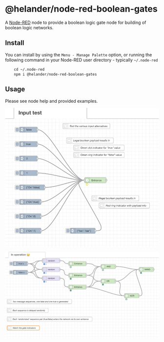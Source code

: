@helander/node-red-boolean-gates
================================

A <a href="http://nodered.org" target="_new">Node-RED</a> node to provide a
boolean logic gate node for building of boolean logic networks.

Install
-------

You can install by using the `Menu - Manage Palette` option, or running the following command in your
Node-RED user directory - typically `~/.node-red`

        cd ~/.node-red
        npm i @helander/node-red-boolean-gates

Usage
-----

Please see node help and provided examples.

![Example flow for entrance node](/examples/inputtest.jpg)

![Example flow for a few gates](/examples/inoperation.jpg)
